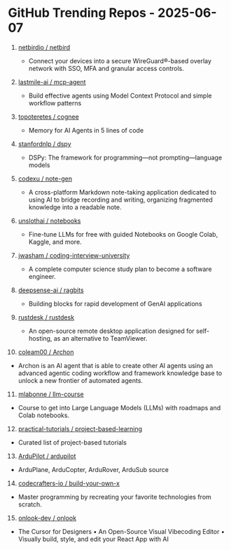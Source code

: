 # GitHub Trending Repos - 2025-06-07

1. [netbirdio /    netbird](https://github.com/netbirdio/netbird)
   - Connect your devices into a secure WireGuard®-based overlay network with SSO, MFA and granular access controls.

2. [lastmile-ai /    mcp-agent](https://github.com/lastmile-ai/mcp-agent)
   - Build effective agents using Model Context Protocol and simple workflow patterns

3. [topoteretes /    cognee](https://github.com/topoteretes/cognee)
   - Memory for AI Agents in 5 lines of code

4. [stanfordnlp /    dspy](https://github.com/stanfordnlp/dspy)
   - DSPy: The framework for programming—not prompting—language models

5. [codexu /    note-gen](https://github.com/codexu/note-gen)
   - A cross-platform Markdown note-taking application dedicated to using AI to bridge recording and writing, organizing fragmented knowledge into a readable note.

6. [unslothai /    notebooks](https://github.com/unslothai/notebooks)
   - Fine-tune LLMs for free with guided Notebooks on Google Colab, Kaggle, and more.

7. [jwasham /    coding-interview-university](https://github.com/jwasham/coding-interview-university)
   - A complete computer science study plan to become a software engineer.

8. [deepsense-ai /    ragbits](https://github.com/deepsense-ai/ragbits)
   - Building blocks for rapid development of GenAI applications

9. [rustdesk /    rustdesk](https://github.com/rustdesk/rustdesk)
   - An open-source remote desktop application designed for self-hosting, as an alternative to TeamViewer.

10. [coleam00 /    Archon](https://github.com/coleam00/Archon)
   - Archon is an AI agent that is able to create other AI agents using an advanced agentic coding workflow and framework knowledge base to unlock a new frontier of automated agents.

11. [mlabonne /    llm-course](https://github.com/mlabonne/llm-course)
   - Course to get into Large Language Models (LLMs) with roadmaps and Colab notebooks.

12. [practical-tutorials /    project-based-learning](https://github.com/practical-tutorials/project-based-learning)
   - Curated list of project-based tutorials

13. [ArduPilot /    ardupilot](https://github.com/ArduPilot/ardupilot)
   - ArduPlane, ArduCopter, ArduRover, ArduSub source

14. [codecrafters-io /    build-your-own-x](https://github.com/codecrafters-io/build-your-own-x)
   - Master programming by recreating your favorite technologies from scratch.

15. [onlook-dev /    onlook](https://github.com/onlook-dev/onlook)
   - The Cursor for Designers • An Open-Source Visual Vibecoding Editor • Visually build, style, and edit your React App with AI


